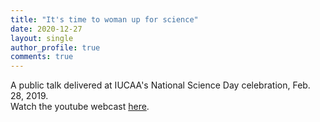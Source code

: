 ```yaml
---
title: "It's time to woman up for science"
date: 2020-12-27
layout: single
author_profile: true
comments: true
---
```

A public talk delivered at IUCAA's National Science Day celebration, Feb. 28, 2019.<br>
Watch the youtube webcast [here](https://www.youtube.com/embed/9LS6TcTmqL0?start=981&end=1690).
